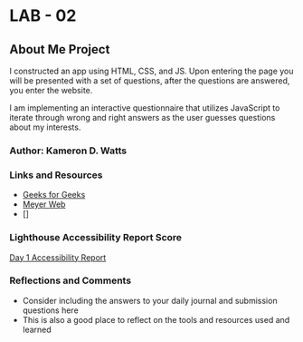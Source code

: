 # LAB - 02

## About Me Project

I constructed an app using HTML, CSS, and JS. Upon entering the page you will be presented with a set of questions, after the questions are answered, you enter the website.

I am implementing an interactive questionnaire that utilizes JavaScript to iterate through wrong and right answers as the user guesses questions about my interests.

### Author: Kameron D. Watts

### Links and Resources

- [Geeks for Geeks]("https://www.geeksforgeeks.org/css-combine-background-image-with-gradient-overlay/")
- [Meyer Web]("https://meyerweb.com/eric/tools/css/reset/")
- []

### Lighthouse Accessibility Report Score

[Day 1 Accessibility Report](img/Screenshot%202023-01-24%20at%203.48.48%20PM.png)

### Reflections and Comments

- Consider including the answers to your daily journal and submission questions here
- This is also a good place to reflect on the tools and resources used and learned
